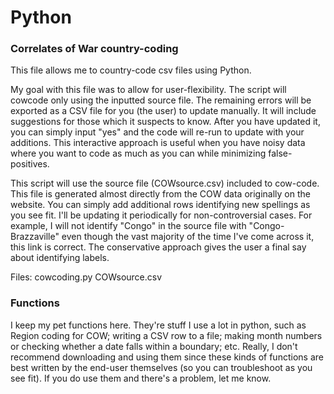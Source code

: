 # Python

### Correlates of War country-coding

This file allows me to country-code csv files using Python.

My goal with this file was to allow for user-flexibility. The script will cowcode only using the inputted source file. The remaining errors will be exported as a CSV file for you (the user) to update manually. It will include suggestions for those which it suspects to know. After you have updated it, you can simply input "yes" and the code will re-run to update with your additions. This interactive approach is useful when you have noisy data where you want to code as much as you can while minimizing false-positives. 

This script will use the source file (COWsource.csv) included to cow-code. This file is generated almost directly from the COW data originally on the website. You can simply add additional rows identifying new spellings as you see fit. I'll be updating it periodically for non-controversial cases. For example, I will not identify "Congo" in the source file with "Congo-Brazzaville" even though the vast majority of the time I've come across it, this link is correct. The conservative approach gives the user a final say about identifying labels.

Files:
	cowcoding.py
	COWsource.csv

### Functions

I keep my pet functions here. They're stuff I use a lot in python, such as Region coding for COW; writing a CSV row to a file; making month numbers or checking whether a date falls within a boundary; etc. Really, I don't recommend downloading and using them since these kinds of functions are best written by the end-user themselves (so you can troubleshoot as you see fit). If you do use them and there's a problem, let me know.

